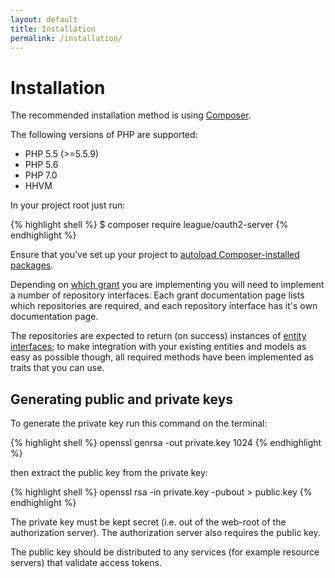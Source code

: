 ```yaml
---
layout: default
title: Installation
permalink: /installation/
---
```


# Installation

The recommended installation method is using [Composer](https://getcomposer.org).

The following versions of PHP are supported:

* PHP 5.5 (>=5.5.9)
* PHP 5.6
* PHP 7.0
* HHVM

In your project root just run:

{% highlight shell %}
$ composer require league/oauth2-server
{% endhighlight %}

Ensure that you’ve set up your project to [autoload Composer-installed packages](https://getcomposer.org/doc/00-intro.md#autoloading).

Depending on [which grant]() you are implementing you will need to implement a number of repository interfaces. Each grant documentation page lists which repositories are required, and each repository interface has it's own documentation page. 

The repositories are expected to return (on success) instances of [entity interfaces](https://github.com/thephpleague/oauth2-server/tree/V5-WIP/src/Entities/Interfaces); to make integration with your existing entities and models as easy as possible though, all required methods have been implemented as traits that you can use.

## Generating public and private keys

To generate the private key run this command on the terminal:

{% highlight shell %}
openssl genrsa -out private.key 1024
{% endhighlight %}

then extract the public key from the private key:

{% highlight shell %}
openssl rsa -in private.key -pubout > public.key
{% endhighlight %}
 
The private key must be kept secret (i.e. out of the web-root of the authorization server). The authorization server also requires the public key.

The public key should be distributed to any services (for example resource servers) that validate access tokens.